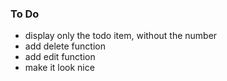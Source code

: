 ### To Do

- display only the todo item, without the number
- add delete function
- add edit function
- make it look nice
